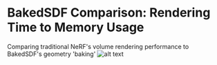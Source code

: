 # BakedSDF Comparison: Rendering Time to Memory Usage
Comparing traditional NeRF's volume rendering performance to BakedSDF's geometry 'baking'
![alt text](https://www.melskitchencafe.com/wp-content/uploads/french-bread2.jpg)
